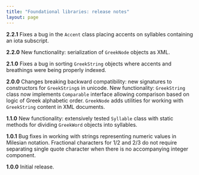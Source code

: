 ```yaml
---
title: "Foundational libraries: release notes"
layout: page
---
```



**2.2.1** Fixes a bug in the `Accent` class placing accents on syllables containing an iota subscript.

**2.2.0** New functionality: serialization of `GreekNode` objects as XML.

**2.1.0** Fixes a bug in sorting `GreekString` objects where accents and breathings were being properly indexed.

**2.0.0** Changes breaking backward compatibility: new signatures to constructors for `GreekString`s in unicode.  New functionality:  `GreekString` class now implements `Comparable` interface allowing comparison based on logic of Greek alphabetic order.  `GreekNode` adds utilities for working with `GreekString` content in XML documents.

**1.1.0** New functionality:  extensively tested `Syllable` class with static methods for dividing `GreekWord` objects into syllables.

**1.0.1** Bug fixes in working with strings representing numeric values in Milesian notation.  Fractional characters for 1/2 and 2/3 do not require separating single quote character when there is no accompanying integer component.

**1.0.0** Initial release.
